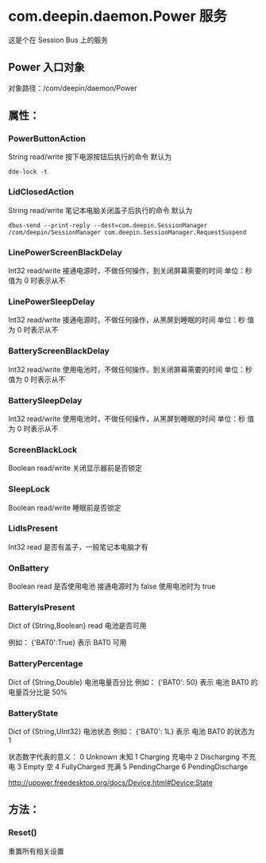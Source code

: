# com.deepin.daemon.Power 服务

这是个在 Session Bus 上的服务

## Power 入口对象
 
对象路径：/com/deepin/daemon/Power

## 属性：

### PowerButtonAction
String
read/write
按下电源按钮后执行的命令
默认为 
```
dde-lock -t
```

### LidClosedAction
String
read/write
笔记本电脑关闭盖子后执行的命令
默认为 

```
dbus-send --print-reply --dest=com.deepin.SessionManager /com/deepin/SessionManager com.deepin.SessionManager.RequestSuspend
```


### LinePowerScreenBlackDelay
Int32
read/write
接通电源时，不做任何操作，到关闭屏幕需要的时间
单位：秒
值为 0 时表示从不

### LinePowerSleepDelay
Int32
read/write
接通电源时，不做任何操作，从黑屏到睡眠的时间
单位：秒
值为 0 时表示从不

### BatteryScreenBlackDelay
Int32
read/write
使用电池时，不做任何操作，到关闭屏幕需要的时间
单位：秒
值为 0 时表示从不

### BatterySleepDelay
Int32
read/write
使用电池时，不做任何操作，从黑屏到睡眠的时间
单位：秒
值为 0 时表示从不

### ScreenBlackLock
Boolean read/write
关闭显示器前是否锁定

### SleepLock
Boolean read/write
睡眠前是否锁定

### LidIsPresent
Int32
read
是否有盖子，一般笔记本电脑才有

### OnBattery
Boolean
read
是否使用电池
接通电源时为 false
使用电池时为 true

### BatteryIsPresent
Dict of {String,Boolean}
read
电池是否可用

例如：
{'BAT0':True}
表示 BAT0 可用

### BatteryPercentage
Dict of {String,Double}
电池电量百分比
例如：
{'BAT0': 50}
表示 电池 BAT0 的电量百分比是 50%

### BatteryState
Dict of {String,UInt32}
电池状态
例如：
{'BAT0': 1L}
表示 电池 BAT0 的状态为 1

状态数字代表的意义：
0 Unknown 未知
1 Charging 充电中
2 Discharging 不充电
3 Empty 空
4 FullyCharged 充满
5 PendingCharge
6 PendingDischarge

http://upower.freedesktop.org/docs/Device.html#Device:State



## 方法：

### Reset()
重置所有相关设置




